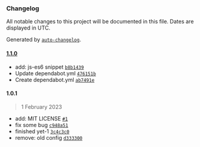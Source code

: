 ### Changelog

All notable changes to this project will be documented in this file. Dates are displayed in UTC.

Generated by [`auto-changelog`](https://github.com/CookPete/auto-changelog).

#### [1.1.0](https://github.com/masrenda/reivim/compare/1.0.1...1.1.0)

- add: js-es6 snippet [`b8b1439`](https://github.com/masrenda/reivim/commit/b8b143970e0d60bb811ec01561f47376b8816dff)
- Update dependabot.yml [`476151b`](https://github.com/masrenda/reivim/commit/476151bcaf4a6f011204ee5e9af45f4698b45e06)
- Create dependabot.yml [`ab7491e`](https://github.com/masrenda/reivim/commit/ab7491e367138e47678e42be634856fd4ec83346)

#### 1.0.1

> 1 February 2023

- add: MIT LICENSE [`#1`](https://github.com/masrenda/reivim/pull/1)
- fix some bug [`c948a51`](https://github.com/masrenda/reivim/commit/c948a510d07a1654323ec4c48e9ca57a18f9a5fa)
- finished yet-1 [`3c4c3c0`](https://github.com/masrenda/reivim/commit/3c4c3c0ab45ba5a952f271acca4a8136aefbf6b1)
- remove: old config [`d333300`](https://github.com/masrenda/reivim/commit/d333300bfa5645d06eb5534fd1ba6c07712e5ee0)

